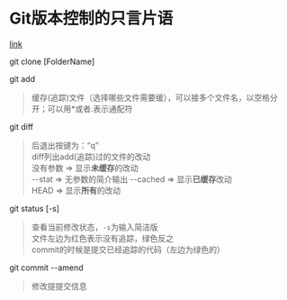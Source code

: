 # Git版本控制的只言片语

[link](http://gitref.org/zh/basic/#diff)

git clone <url> [FolderName]

git add

  > 缓存(追踪)文件（选择哪些文件需要缓），可以接多个文件名，以空格分开；可以用*或者.表示通配符

git diff

  > 后退出按键为：“q”  
  diff列出add(追踪)过的文件的改动  
  没有参数 => 显示**未缓存**的改动  
  --stat => 无参数的简介输出
  --cached => 显示**已缓存**改动  
  HEAD => 显示**所有**的改动  

git status [-s]

  > 查看当前修改状态，`-s`为输入简洁版  
  文件左边为红色表示没有追踪，绿色反之  
  commit的时候是提交已经追踪的代码（左边为绿色的）

git commit --amend

> 修改提提交信息